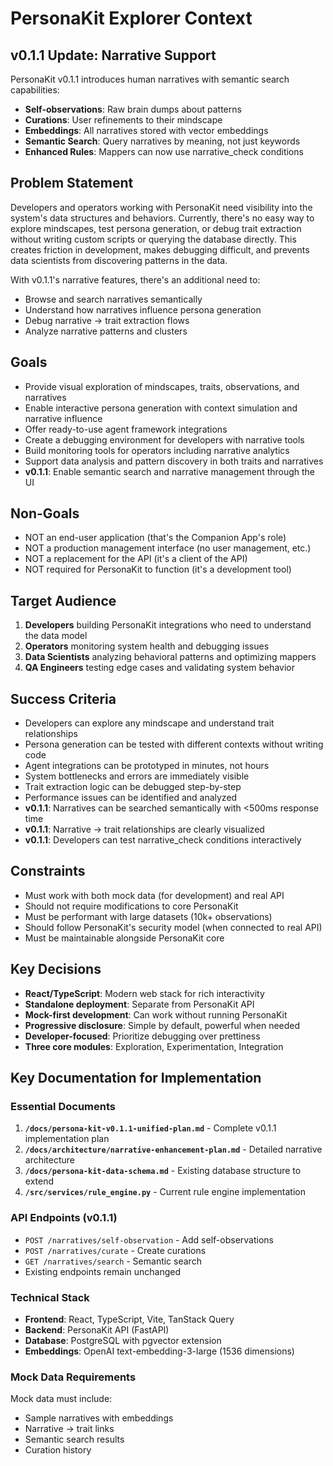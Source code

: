 # PersonaKit Explorer Context

## v0.1.1 Update: Narrative Support
PersonaKit v0.1.1 introduces human narratives with semantic search capabilities:
- **Self-observations**: Raw brain dumps about patterns
- **Curations**: User refinements to their mindscape
- **Embeddings**: All narratives stored with vector embeddings
- **Semantic Search**: Query narratives by meaning, not just keywords
- **Enhanced Rules**: Mappers can now use narrative_check conditions

## Problem Statement
Developers and operators working with PersonaKit need visibility into the system's data structures and behaviors. Currently, there's no easy way to explore mindscapes, test persona generation, or debug trait extraction without writing custom scripts or querying the database directly. This creates friction in development, makes debugging difficult, and prevents data scientists from discovering patterns in the data.

With v0.1.1's narrative features, there's an additional need to:
- Browse and search narratives semantically
- Understand how narratives influence persona generation
- Debug narrative → trait extraction flows
- Analyze narrative patterns and clusters

## Goals
- Provide visual exploration of mindscapes, traits, observations, and narratives
- Enable interactive persona generation with context simulation and narrative influence
- Offer ready-to-use agent framework integrations
- Create a debugging environment for developers with narrative tools
- Build monitoring tools for operators including narrative analytics
- Support data analysis and pattern discovery in both traits and narratives
- **v0.1.1**: Enable semantic search and narrative management through the UI

## Non-Goals
- NOT an end-user application (that's the Companion App's role)
- NOT a production management interface (no user management, etc.)
- NOT a replacement for the API (it's a client of the API)
- NOT required for PersonaKit to function (it's a development tool)

## Target Audience
1. **Developers** building PersonaKit integrations who need to understand the data model
2. **Operators** monitoring system health and debugging issues
3. **Data Scientists** analyzing behavioral patterns and optimizing mappers
4. **QA Engineers** testing edge cases and validating system behavior

## Success Criteria
- Developers can explore any mindscape and understand trait relationships
- Persona generation can be tested with different contexts without writing code
- Agent integrations can be prototyped in minutes, not hours
- System bottlenecks and errors are immediately visible
- Trait extraction logic can be debugged step-by-step
- Performance issues can be identified and analyzed
- **v0.1.1**: Narratives can be searched semantically with <500ms response time
- **v0.1.1**: Narrative → trait relationships are clearly visualized
- **v0.1.1**: Developers can test narrative_check conditions interactively

## Constraints
- Must work with both mock data (for development) and real API
- Should not require modifications to core PersonaKit
- Must be performant with large datasets (10k+ observations)
- Should follow PersonaKit's security model (when connected to real API)
- Must be maintainable alongside PersonaKit core

## Key Decisions
- **React/TypeScript**: Modern web stack for rich interactivity
- **Standalone deployment**: Separate from PersonaKit API
- **Mock-first development**: Can work without running PersonaKit
- **Progressive disclosure**: Simple by default, powerful when needed
- **Developer-focused**: Prioritize debugging over prettiness
- **Three core modules**: Exploration, Experimentation, Integration

## Key Documentation for Implementation

### Essential Documents
1. **`/docs/persona-kit-v0.1.1-unified-plan.md`** - Complete v0.1.1 implementation plan
2. **`/docs/architecture/narrative-enhancement-plan.md`** - Detailed narrative architecture
3. **`/docs/persona-kit-data-schema.md`** - Existing database structure to extend
4. **`/src/services/rule_engine.py`** - Current rule engine implementation

### API Endpoints (v0.1.1)
- `POST /narratives/self-observation` - Add self-observations
- `POST /narratives/curate` - Create curations
- `GET /narratives/search` - Semantic search
- Existing endpoints remain unchanged

### Technical Stack
- **Frontend**: React, TypeScript, Vite, TanStack Query
- **Backend**: PersonaKit API (FastAPI)
- **Database**: PostgreSQL with pgvector extension
- **Embeddings**: OpenAI text-embedding-3-large (1536 dimensions)

### Mock Data Requirements
Mock data must include:
- Sample narratives with embeddings
- Narrative → trait links
- Semantic search results
- Curation history